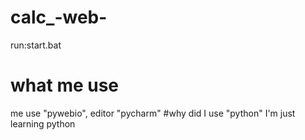 # calc_-web-
run:start.bat
# what me use
me use "pywebio", editor "pycharm"
#why did I use "python"
I'm just learning python

